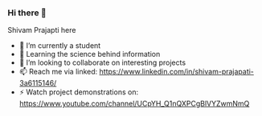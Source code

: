 ### Hi there 👋
Shivam Prajapti here

- 🔭 I’m currently a student
- 🌱 Learning the science behind information
- 👯 I’m looking to collaborate on interesting projects
- 📫 Reach me via linked:  https://www.linkedin.com/in/shivam-prajapati-3a6115146/
- ⚡ Watch project demonstrations on: https://www.youtube.com/channel/UCpYH_Q1nQXPCgBlVYZwmNmQ
